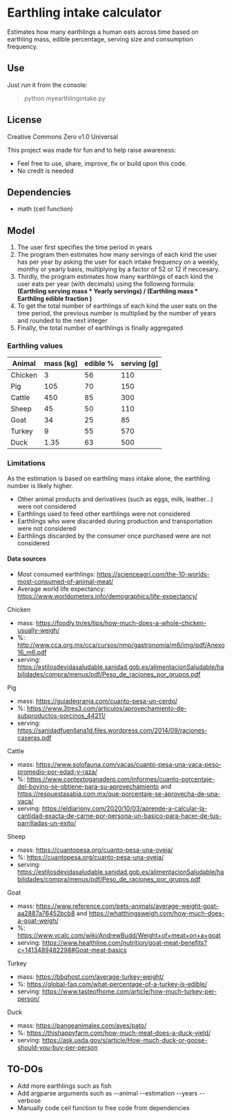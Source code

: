 # Earthling intake calculator
Estimates how many earthlings a human eats across time based on earthling mass, edible percentage, serving size and consumption frequency.


## Use
Just run it from the console:
> python myearthlingintake.py

## License
Creative Commons Zero v1.0 Universal

This project was made for fun and to help raise awareness:
- Feel free to use, share, improve, fix or build upon this code. 
- No credit is needed

## Dependencies
- math (ceil function)

## Model

1. The user first specifies the time period in years
2. The program then estimates how many servings of each kind the user has per year by asking the user for each intake frequency on a weekly, monthy or yearly basis, multiplying by a factor of 52 or 12 if neccesary.
3. Thirdly, the program estimates how many earthlings of each kind the user eats per year (with decimals) using the following formula: **(Earthling serving mass * Yearly servings) / (Earthling mass * Earthling edible fraction )**
4. To get the total number of earthlings of each kind the user eats on the time period, the previous number is multiplied by the number of years and rounded to the next integer
5. Finally, the total number of earthlings is finally aggregated


### Earthling values

| Animal  | mass [kg] | edible % | serving [g] |
|---------|-----------|----------|-------------|
| Chicken | 3         | 56       | 110         |
| Pig     | 105       | 70       | 150         |
| Cattle  | 450       | 85       | 300         |
| Sheep   | 45        | 50       | 110         |
| Goat    | 34        | 25       | 85          |
| Turkey  | 9         | 55       | 570         |
| Duck    | 1.35      | 63       | 500         |

### Limitations
As the estimation is based on earthling mass intake alone, the earthling number is likely higher.
- Other animal products and derivatives (such as eggs, milk, leather...) were not considered
- Earthlings used to feed other earthlings were not considered
- Earthlings who were discarded during production and transportation were not considered
- Earthlings discarded by the consumer once purchased were are not considered

#### Data sources
- Most consumed earthlings: https://scienceagri.com/the-10-worlds-most-consumed-of-animal-meat/
- Average world life expectancy: https://www.worldometers.info/demographics/life-expectancy/

Chicken
-  mass:   https://foodly.tn/es/tips/how-much-does-a-whole-chicken-usually-weigh/
-  %:      http://www.cca.org.mx/cca/cursos/nmp/gastronomia/m6/img/pdf/Anexo16_m6.pdf
- serving: https://estilosdevidasaludable.sanidad.gob.es/alimentacionSaludable/habilidades/compra/menus/pdf/Peso_de_raciones_por_grupos.pdf

Pig
-  mass:   https://guiadegranja.com/cuanto-pesa-un-cerdo/
-  %:      https://www.3tres3.com/articulos/aprovechamiento-de-subproductos-porcinos_44211/
- serving: https://sanidadfuenllana1d.files.wordpress.com/2014/09/raciones-caseras.pdf

Cattle
-  mass:   https://www.solofauna.com/vacas/cuanto-pesa-una-vaca-peso-promedio-por-edad-y-raza/
-  %:      https://www.contextoganadero.com/informes/cuanto-porcentaje-del-bovino-se-obtiene-para-su-aprovechamiento and https://respuestasabia.com.mx/que-porcentaje-se-aprovecha-de-una-vaca/
- serving: https://eldiariony.com/2020/10/03/aprende-a-calcular-la-cantidad-exacta-de-carne-por-persona-un-basico-para-hacer-de-tus-parrilladas-un-exito/

Sheep
-  mass:   https://cuantopesa.org/cuanto-pesa-una-oveja/
-  %:      https://cuantopesa.org/cuanto-pesa-una-oveja/
- serving: https://estilosdevidasaludable.sanidad.gob.es/alimentacionSaludable/habilidades/compra/menus/pdf/Peso_de_raciones_por_grupos.pdf

Goat
-  mass:   https://www.reference.com/pets-animals/average-weight-goat-aa2887a76452bcb8 and https://whatthingsweigh.com/how-much-does-a-goat-weigh/
-  %:      https://www.vcalc.com/wiki/AndrewBudd/Weight+of+meat+on+a+goat
- serving: https://www.healthline.com/nutrition/goat-meat-benefits?c=1413489482298#Goat-meat-basics

Turkey
-  mass:   https://bbqhost.com/average-turkey-weight/
-  %:      https://global-faq.com/what-percentage-of-a-turkey-is-edible/
- serving: https://www.tasteofhome.com/article/how-much-turkey-per-person/

Duck
-  mass:   https://pangeanimales.com/aves/pato/
-  %:      https://thishappyfarm.com/how-much-meat-does-a-duck-yield/
- serving: https://ask.usda.gov/s/article/How-much-duck-or-goose-should-you-buy-per-person


## TO-DOs
- Add more earthlings such as fish
- Add argparse arguments such as --animal --estimation --years --verbose
- Manually code ceil function to free code from dependencies
